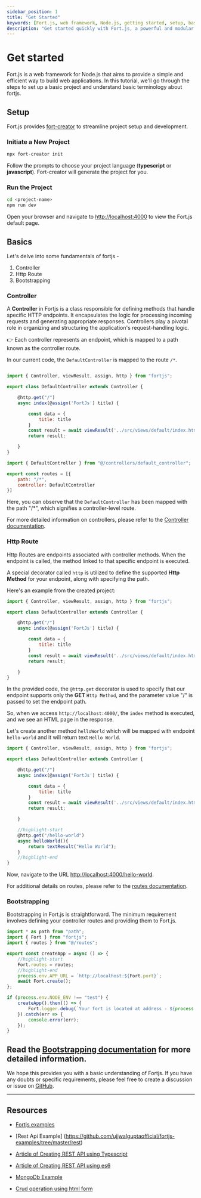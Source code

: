 ```yaml
---
sidebar_position: 1
title: "Get Started"
keywords: [Fort.js, web framework, Node.js, getting started, setup, basics, web development, JavaScript, TypeScript, server-side, MVC architecture, RESTful APIs, modular code, controllers, routes, components, dependency injection, shields, guards, documentation]
description: "Get started quickly with Fort.js, a powerful and modular web framework for Node.js. Follow this comprehensive guide to set up your project, understand the basics, and explore essential features for building robust web applications."
---
```


# Get started

Fort.js is a web framework for Node.js that aims to provide a simple and efficient way to build web applications. In this tutorial, we'll go through the steps to set up a basic project and understand basic terminology about fortjs.

## Setup

Fort.js provides [fort-creator](https://github.com/ujjwalguptaofficial/fort-creator) to streamline project setup and development.

### Initiate a New Project

```bash
npx fort-creator init
```

Follow the prompts to choose your project language (**typescript** or **javascript**). Fort-creator will generate the project for you.

### Run the Project

```bash
cd <project-name>
npm run dev
```

Open your browser and navigate to [http://localhost:4000](http://localhost:4000) to view the Fort.js default page.


## Basics

Let's delve into some fundamentals of fortjs -

1. Controller
2. Http Route
3. Bootstrapping

### Controller

A **Controller** in Fortjs is a class responsible for defining methods that handle specific HTTP endpoints. It encapsulates the logic for processing incoming requests and generating appropriate responses. Controllers play a pivotal role in organizing and structuring the application's request-handling logic.

👉 Each controller represents an endpoint, which is mapped to a path known as the controller route.

In our current code, the `DefaultController` is mapped to the route `/*`.


```js title="src/controllers/default_controller"

import { Controller, viewResult, assign, http } from "fortjs";

export class DefaultController extends Controller {

    @http.get("/")
    async index(@assign('FortJs') title) {

        const data = {
            title: title
        }
        const result = await viewResult('../src/views/default/index.html', data);
        return result;

    }
}
```

```js title=src/routes
import { DefaultController } from "@/controllers/default_controller";

export const routes = [{
    path: "/*",
    controller: DefaultController
}]
```

Here, you can observe that the `DefaultController` has been mapped with the path "/*", which signifies a controller-level route.

For more detailed information on controllers, please refer to the [Controller documentation](./controller.md).

### Http Route

Http Routes are endpoints associated with controller methods. When the endpoint is called, the method linked to that specific endpoint is executed.

A special decorator called `http` is utilized to define the supported **Http Method** for your endpoint, along with specifying the path.

Here's an example from the created project:

```js title="src/controllers/default_controller"
import { Controller, viewResult, assign, http } from "fortjs";

export class DefaultController extends Controller {

    @http.get("/")
    async index(@assign('FortJs') title) {

        const data = {
            title: title
        }
        const result = await viewResult('../src/views/default/index.html', data);
        return result;

    }
}
```

In the provided code, the `@http.get` decorator is used to specify that our endpoint supports only the **GET** `Http Method`, and the parameter value "/" is passed to set the endpoint path.

So, when we access `http://localhost:4000/`, the `index` method is executed, and we see an HTML page in the response.

Let's create another method `helloWorld` which will be mapped with endpoint `hello-world` and it will return text `Hello World`.

```js title="src/controllers/default_controller"
import { Controller, viewResult, assign, http } from "fortjs";

export class DefaultController extends Controller {

    @http.get("/")
    async index(@assign('FortJs') title) {

        const data = {
            title: title
        }
        const result = await viewResult('../src/views/default/index.html', data);
        return result;

    }

    //highlight-start
    @http.get("/hello-world")
    async helloWorld(){
        return textResult("Hello World");
    }
    //highlight-end
}
```

Now, navigate to the URL [http://localhost:4000/hello-world](http://localhost:4000/hello-world).

For additional details on routes, please refer to the [routes documentation](./route.md).

### Bootstrapping

Bootstrapping in Fort.js is straightforward. The minimum requirement involves defining your controller routes and providing them to Fort.js.

```js title="src/index"
import * as path from "path";
import { Fort } from "fortjs";
import { routes } from "@/routes";

export const createApp = async () => {
    //highlight-start
    Fort.routes = routes;
    //highlight-end
    process.env.APP_URL = `http://localhost:${Fort.port}`;
    await Fort.create();
};

if (process.env.NODE_ENV !== "test") {
    createApp().then(() => {
        Fort.logger.debug(`Your fort is located at address - ${process.env.APP_URL}`);
    }).catch(err => {
        console.error(err);
    });
}

```

Read the [Bootstrapping documentation](/docs/setup.md) for more detailed information.
---

We hope this provides you with a basic understanding of Fortjs. If you have any doubts or specific requirements, please feel free to create a discussion or issue on [GitHub](https://github.com/ujjwalguptaofficial/fortjs).

-----

## Resources

* [Fortjs examples](https://github.com/ujjwalguptaofficial/fortjs-examples)

* [Rest Api Example] (https://github.com/ujjwalguptaofficial/fortjs-examples/tree/master/rest)

* [Article of Creating REST API using Typescript](https://medium.com/fortjs/rest-api-using-typescript-94004d9ae5e6)

* [Article of Creating REST API using es6](https://medium.com/fortjs/rest-api-in-nodejs-using-es6-227765440b2b)

* [MongoDb Example](https://github.com/ujjwalguptaofficial/fortjs-examples/tree/master/mongodb)

* [Crud operation using html form](https://github.com/ujjwalguptaofficial/fortjs-examples/tree/master/crud)
